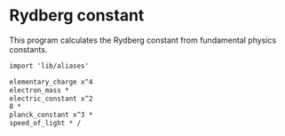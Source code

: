 # Rydberg constant

This program calculates the Rydberg constant from fundamental physics constants.

```txt
import 'lib/aliases'

elementary_charge x^4
electron_mass *
electric_constant x^2
8 *
planck_constant x^3 *
speed_of_light * /
```